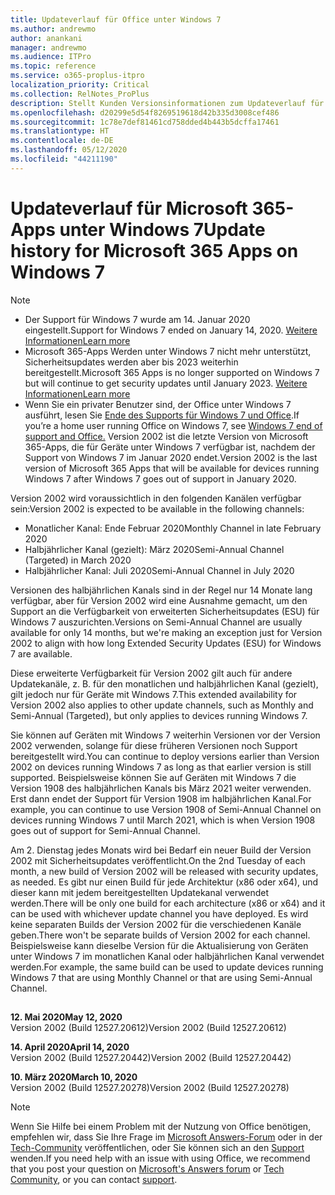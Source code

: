 ```yaml
---
title: Updateverlauf für Office unter Windows 7
ms.author: andrewmo
author: anankani
manager: andrewmo
ms.audience: ITPro
ms.topic: reference
ms.service: o365-proplus-itpro
localization_priority: Critical
ms.collection: RelNotes_ProPlus
description: Stellt Kunden Versionsinformationen zum Updateverlauf für Microsoft 365-Apps für Windows 7 bereit.
ms.openlocfilehash: d20299e5d54f8269519618d42b335d3008cef486
ms.sourcegitcommit: 1c78e7def81461cd758dded4b443b5dcffa17461
ms.translationtype: HT
ms.contentlocale: de-DE
ms.lasthandoff: 05/12/2020
ms.locfileid: "44211190"
---
```

# <a name="update-history-for-microsoft-365-apps-on-windows-7"></a><span data-ttu-id="ba189-103">Updateverlauf für Microsoft 365-Apps unter Windows 7</span><span class="sxs-lookup"><span data-stu-id="ba189-103">Update history for Microsoft 365 Apps on Windows 7</span></span> 

 > [!NOTE]
>
>- <span data-ttu-id="ba189-104">Der Support für Windows 7 wurde am 14. Januar 2020 eingestellt.</span><span class="sxs-lookup"><span data-stu-id="ba189-104">Support for Windows 7 ended on January 14, 2020.</span></span> [<span data-ttu-id="ba189-105">Weitere Informationen</span><span class="sxs-lookup"><span data-stu-id="ba189-105">Learn more</span></span>](https://www.microsoft.com/microsoft-365/windows/end-of-windows-7-support?rtc=1)
>- <span data-ttu-id="ba189-106">Microsoft 365-Apps Werden unter Windows 7 nicht mehr unterstützt, Sicherheitsupdates werden aber bis 2023 weiterhin bereitgestellt.</span><span class="sxs-lookup"><span data-stu-id="ba189-106">Microsoft 365 Apps is no longer supported on Windows 7 but will continue to get security updates until January 2023.</span></span> [<span data-ttu-id="ba189-107">Weitere Informationen</span><span class="sxs-lookup"><span data-stu-id="ba189-107">Learn more</span></span>](https://docs.microsoft.com/DeployOffice/windows-7-support)
>- <span data-ttu-id="ba189-108">Wenn Sie ein privater Benutzer sind, der Office unter Windows 7 ausführt, lesen Sie [Ende des Supports für Windows 7 und Office](https://support.office.com/en-us/article/windows-7-end-of-support-and-office-78f20fab-b57b-44d7-8368-06a8493f3cb9?ui=en-US&rs=en-US&ad=US).</span><span class="sxs-lookup"><span data-stu-id="ba189-108">If you’re a home user running Office on Windows 7, see [Windows 7 end of support and Office.](https://support.office.com/en-us/article/windows-7-end-of-support-and-office-78f20fab-b57b-44d7-8368-06a8493f3cb9?ui=en-US&rs=en-US&ad=US)</span></span>
<span data-ttu-id="ba189-109">Version 2002 ist die letzte Version von Microsoft 365-Apps, die für Geräte unter Windows 7 verfügbar ist, nachdem der Support von Windows 7 im Januar 2020 endet.</span><span class="sxs-lookup"><span data-stu-id="ba189-109">Version 2002 is the last version of Microsoft 365 Apps that will be available for devices running Windows 7 after Windows 7 goes out of support in January 2020.</span></span>  

<span data-ttu-id="ba189-110">Version 2002 wird voraussichtlich in den folgenden Kanälen verfügbar sein:</span><span class="sxs-lookup"><span data-stu-id="ba189-110">Version 2002 is expected to be available in the following channels:</span></span>
- <span data-ttu-id="ba189-111">Monatlicher Kanal: Ende Februar 2020</span><span class="sxs-lookup"><span data-stu-id="ba189-111">Monthly Channel in late February 2020</span></span>
- <span data-ttu-id="ba189-112">Halbjährlicher Kanal (gezielt): März 2020</span><span class="sxs-lookup"><span data-stu-id="ba189-112">Semi-Annual Channel (Targeted) in March 2020</span></span>
- <span data-ttu-id="ba189-113">Halbjährlicher Kanal: Juli 2020</span><span class="sxs-lookup"><span data-stu-id="ba189-113">Semi-Annual Channel in July 2020</span></span>

<span data-ttu-id="ba189-114">Versionen des halbjährlichen Kanals sind in der Regel nur 14 Monate lang verfügbar, aber für Version 2002 wird eine Ausnahme gemacht, um den Support an die Verfügbarkeit von erweiterten Sicherheitsupdates (ESU) für Windows 7 auszurichten.</span><span class="sxs-lookup"><span data-stu-id="ba189-114">Versions on Semi-Annual Channel are usually available for only 14 months, but we're making an exception just for Version 2002 to align with how long Extended Security Updates (ESU) for Windows 7 are available.</span></span>

<span data-ttu-id="ba189-115">Diese erweiterte Verfügbarkeit für Version 2002 gilt auch für andere Updatekanäle, z. B. für den monatlichen und halbjährlichen Kanal (gezielt), gilt jedoch nur für Geräte mit Windows 7.</span><span class="sxs-lookup"><span data-stu-id="ba189-115">This extended availability for Version 2002 also applies to other update channels, such as Monthly and Semi-Annual (Targeted), but only applies to devices running Windows 7.</span></span>

<span data-ttu-id="ba189-116">Sie können auf Geräten mit Windows 7 weiterhin Versionen vor der Version 2002 verwenden, solange für diese früheren Versionen noch Support bereitgestellt wird.</span><span class="sxs-lookup"><span data-stu-id="ba189-116">You can continue to deploy versions earlier than Version 2002 on devices running Windows 7 as long as that earlier version is still supported.</span></span> <span data-ttu-id="ba189-117">Beispielsweise können Sie auf Geräten mit Windows 7 die Version 1908 des halbjährlichen Kanals bis März 2021 weiter verwenden. Erst dann endet der Support für Version 1908 im halbjährlichen Kanal.</span><span class="sxs-lookup"><span data-stu-id="ba189-117">For example, you can continue to use Version 1908 of Semi-Annual Channel on devices running Windows 7 until March 2021, which is when Version 1908 goes out of support for Semi-Annual Channel.</span></span>

<span data-ttu-id="ba189-118">Am 2. Dienstag jedes Monats wird bei Bedarf ein neuer Build der Version 2002 mit Sicherheitsupdates veröffentlicht.</span><span class="sxs-lookup"><span data-stu-id="ba189-118">On the 2nd Tuesday of each month, a new build of Version 2002 will be released with security updates, as needed.</span></span> <span data-ttu-id="ba189-119">Es gibt nur einen Build für jede Architektur (x86 oder x64), und dieser kann mit jedem bereitgestellten Updatekanal verwendet werden.</span><span class="sxs-lookup"><span data-stu-id="ba189-119">There will be only one build for each architecture (x86 or x64) and it can be used with whichever update channel you have deployed.</span></span> <span data-ttu-id="ba189-120">Es wird keine separaten Builds der Version 2002 für die verschiedenen Kanäle geben.</span><span class="sxs-lookup"><span data-stu-id="ba189-120">There won't be separate builds of Version 2002 for each channel.</span></span> <span data-ttu-id="ba189-121">Beispielsweise kann dieselbe Version für die Aktualisierung von Geräten unter Windows 7 im monatlichen Kanal oder halbjährlichen Kanal verwendet werden.</span><span class="sxs-lookup"><span data-stu-id="ba189-121">For example, the same build can be used to update devices running Windows 7 that are using Monthly Channel or that are using Semi-Annual Channel.</span></span>

##

[//]: # (NICHT ENTFERNEN)

<span data-ttu-id="ba189-123">**12. Mai 2020**</span><span class="sxs-lookup"><span data-stu-id="ba189-123">**May 12, 2020**</span></span><br/>
<span data-ttu-id="ba189-124">Version 2002 (Build 12527.20612)</span><span class="sxs-lookup"><span data-stu-id="ba189-124">Version 2002 (Build 12527.20612)</span></span><br/>

<span data-ttu-id="ba189-125">**14. April 2020**</span><span class="sxs-lookup"><span data-stu-id="ba189-125">**April 14, 2020**</span></span><br/>
<span data-ttu-id="ba189-126">Version 2002 (Build 12527.20442)</span><span class="sxs-lookup"><span data-stu-id="ba189-126">Version 2002 (Build 12527.20442)</span></span><br/>

<span data-ttu-id="ba189-127">**10. März 2020**</span><span class="sxs-lookup"><span data-stu-id="ba189-127">**March 10, 2020**</span></span><br/>
<span data-ttu-id="ba189-128">Version 2002 (Build 12527.20278)</span><span class="sxs-lookup"><span data-stu-id="ba189-128">Version 2002 (Build 12527.20278)</span></span><br/>




> [!NOTE]
> <span data-ttu-id="ba189-129">Wenn Sie Hilfe bei einem Problem mit der Nutzung von Office benötigen, empfehlen wir, dass Sie Ihre Frage im [Microsoft Answers-Forum](https://answers.microsoft.com/) oder in der [Tech-Community](https://techcommunity.microsoft.com/) veröffentlichen, oder Sie können sich an den [Support](https://support.microsoft.com/contactus) wenden.</span><span class="sxs-lookup"><span data-stu-id="ba189-129">If you need help with an issue with using Office, we recommend that you post your question on [Microsoft's Answers forum](https://answers.microsoft.com/) or [Tech Community](https://techcommunity.microsoft.com/), or you can contact [support](https://support.microsoft.com/contactus).</span></span>
